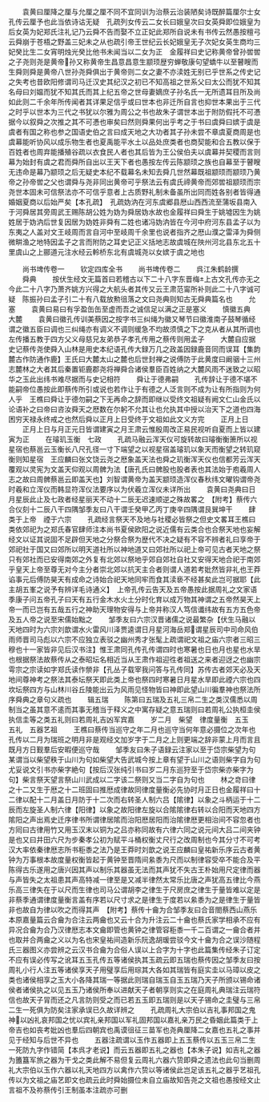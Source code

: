 <!-- { "loadSidebar": true } -->
　　袁黄曰厘降之厘与允厘之厘不同不宜同训为治蔡云治装陋矣诗既醉篇厘尔士女孔传云厘予也此当依诗诂无疑　孔疏列女传云二女长曰娥皇次曰女英舜即位娥皇为后女英为妃郑氏注礼记乃云舜不告而娶不立正妃此郑所自说未有书传云然愚按檀弓云舜崩于苍梧之野盖三妃未之从也疏引帝王世纪云长妃娥皇无子次妃女英生商均三妃癸比生二女宵明烛光癸比他书未闻当以二女为正　金履祥曰史记称黄帝曾孙喾喾之子尧则尧是黄帝孙又称黄帝生昌意昌意生颛顼歴穷蝉敬康句望蟜牛以至瞽瞍而生舜则舜是黄帝八世孙尧舜俱出于黄帝则二女之妻不亦渎姓无别已乎世系之传史记之失考也昔欧阳修谓司马迁汉史其纪汉之初已不知高祖之世系父曰太公而犹不知其名母曰刘媪而犹不知其氏而其上纪五帝之世母妻嫡庶子孙名氏一无所遗耳目所及尚如此则二千余年所传闻者其详果足信乎或曰世本也非迁所自言也抑世本果出于三代之时乎以世本为三代之书犹以尔雅为周公之书也故朱子谓世本出于附防假托不可慿据今以叙舜之次推之其不可慿也审矣曰然则舜果何出乎考之于书曰虞舜曰嫔于虞是虞者有国之称也参之国语史伯之言曰成天地之大功者其子孙未尝不章虞夏商周是也虞幕能听协风以成乐物生者也夏禹能平水土以品处庶类者也商契能和合五教以保于百姓者也周弃能播殖谷疏以衣食民人者也其后皆为王公侯伯夫以虞幕并契稷而言则幕为始封有虞之君而舜所自出以王天下者也愚按左传云陈颛顼之族也自幕至于瞽瞍无违命是幕乃颛顼之后无疑史本纪不载幕名未知去舜几世然幕既祖颛顼而颛顼乃黄帝之孙帝喾之父也谓舜与尧非同出黄帝可乎祭法云有虞氏禘黄帝而郊喾祖颛顼而宗尧世本固未可信祭法亦不可信乎意者上古质野礼制未备虽所出同而姓各别者皆得通婚姻夏商以后始严矣【本孔疏】　孔疏妫汭在河东虞郷县厯山西西流至蒲坂县南入于河舜居其旁周武王赐陈胡公姓为妫为舜居妫水故也金履祥曰舜生于姚墟因生为姚姓居于妫汭后世复因居为妫姓非舜有二姓也诸冯妫汭皆在今河中府河东县孟子以为东夷之人盖对文王岐周而言自河中至岐周千余里也说者指齐之厯山濮之雷泽为舜侧微畊渔之地特因孟子之言而附防之耳史记正义括地志故虞城在陜州河北县东北五十里虞山之上郦道元注水经云軨桥东北有虞城尧以女嫔于虞之地也










　　尚书埤传卷一
　　钦定四库全书
　　尚书埤传卷二
　　呉江朱鹤龄撰
　　舜典
　　按伏生经文无篇首曰若稽古以下二十八字东晋梅上古文孔传亦无之今此二十八字乃萧齐姚方兴得之大航头者其传又云王肃范甯所补则此二十八字诚可疑　陈振孙曰孟子引二十有八载放勲徂落之文曰尧典则知古无舜典篇名也
　　允塞
　　袁黄曰易曰有孚盈缶缶至虚而吾之诚信足以满之正是塞义
　　慎徽五典　大麓
　　袁黄曰徽孔传训美蔡因之按字书三纠绳为徽又琴节曰徽淮南子鼓琴循经谓之徽五臣曰调也三纠绳亦有调义不调则缓急不均故须慎之下之克从者从其所调也　左传播五教于四方父义母慈兄友弟恭子孝孔传用之蔡传则用孟子
　　大麓自应据史记蔡传尧使舜入山林是用史本纪语孔传大録万几之政盖因録鹿音同而误耳【集韵麓古作防通作鹿】王氏曰大麓太山之麓也后世封禅之说傅防于此黄度曰阚骃十三州志麓林之大者其后秦置钜鹿郡尧将禅舜合诸侯羣臣百姓纳之大麓风雨不迷致之以昭华之玉此出纬书难尽据而与史记相符
　　舜让于德弗嗣
　　孔传辞让于德不堪不能嗣帝位愚按此即蔡传所引或说也若作让于有德之人泛言则不成为让有所指则为何人乎　王樵曰舜让于德勿嗣之下无再命之辞而即继以受终文祖疑有阙文仁山金氏以论语补之曰帝曰咨汝舜天之厯数在尔躬不允其让也允执其中授以治天下之道也四海困穷天禄永终戒之也然后舜以正月上日受终于文祖如此文义方完
　　正月上日
　　正月上日与月正元日皆谓建寅之月王肃云惟殷周改正易民视听自夏而上皆以建寅为正
　　在璿玑玉衡　七政
　　孔疏马融云浑天仪可旋转故曰璿衡衡箫所以视星宿也蔡邕云玉衡长八尺孔径一寸下端望之以视星宿盖璿玑以象天而衡望之转玑窥衡则知星宿　王应麟曰张文饶云尧之厯象盖天法也舜之玑衡浑天仪也信都芳云浑天覆观以灵宪为文盖天仰观以周髀为法【唐孔氏曰髀股也股者表也其法始于庖羲周人志之故曰周髀蔡邕云即盖天也】刘智谓黄帝为盖天颛顼造浑仪春秋纬文曜钩谓帝尧时羲和立浑仪而韩显符浑仪法要序以为伏羲立浑仪未详所出
　　袁黄曰尧典曰日月星辰此止及七政者经星丽天不动十二辰无迟速顺逆之殊故畧之　【附考】蔡传六合仪刻十二辰八干四隅邹季友曰八干谓壬癸甲乙丙丁庚辛四隅谓艮巽坤干
　　肆类于上帝　禋于六宗
　　孔疏经言祭天不及地与社稷必皆祭之但史文畧耳王樵曰类依郊祀为之郑氏春官肆师注本尚书夏侯欧阳之说近儒有云类合也合祭天地也妄解经文以证其说固不足辟但天地之分祭合祭为歴代不决之疑有不容不辨者礼曰享帝于郊祀社于国又曰郊所以明天道社所以神地道又曰郊社所以祀上帝可见古者天地之祭只有郊社而已安得南郊之外复有北郊以祭地乎郊自郊社自社又安得天地合祀于南郊乎皇天上帝至尊无对今主分者崇北郊以抗天主合者则谓人道若考妣然皆非礼也王莽谄事元后傅防昊天有成命之诗始合祀天地同牢而食其渎亵不经甚矣此岂可据耶【此主胡五峯之说予有辨详毛诗通义】　上帝孔传云告天及五帝愚按此据周礼之文家语季康子问五帝孔子曰天有五行金木水火土分时化育以成万物其神谓之五帝然昊天上帝一而已岂有五哉五行之神助天理物安得与上帝并称汉人笃信谶纬故有五方五色帝及五人帝之说至宋儒始黜之
　　邹季友曰六宗汉晋诸儒之说最繁杂【伏生马融以天地四时为六宗刘歆谓水火雷风川泽贾逵谓日月星河海岳郑谓星辰司中司命风伯雨师晋司马彪以六宗不应独立表驳之幽州秀才张髦上疏谓祀文祖之庙六宗者三昭三穆也十一家皆非见后汉书注】惟王肃同孔传孔传谓四时也寒暑也日也月也星也水旱也根据祭法故蔡传从之泰昭坛名相近当从王肃作祖迎徃者祖送之来者迎迓之也幽宗雩宗之宗读如字郑氏读作禜非【孔丛子载宰我问答与孔传同】苏传古者郊天必及天地间尊神考之祭法其泰坛祭天即此类上帝也祭四时寒暑日月星水旱即此禋六宗也四坎坛祭四方与山林川谷丘陵能出云为风雨见怪物皆曰神即此望山川徧羣神也祭法所序舜典之章句义疏也
　　辑五瑞
　　陈第曰五瑞及五礼三帛二生之类汉儒悉以周制当之虽其意不逺而其事无稽当于释义之中寓存疑之意五瑞则曰若周礼公执桓圭侯执信圭等之类五礼则曰若周礼吉凶军宾嘉
　　岁二月　柴望　律度量衡　五玉　五礼　五器艺祖
　　王樵曰蔡传当巡守之年二月也巡守当何年意必摄位之次年也孔传以二月为瑞班之明月非是观经文加岁字于二月之上则更端之辞非蒙上月而言且既月方日觐羣后安暇便巡守哉
　　邹季友曰朱子语録云注家以至于岱宗柴望为句某谓当以柴望秩于山川为句如柴望大告武城今按上章有望于山川之语则柴字自为句尤妥说文引书亦柴字絶句【按后汉张纯引书曰岁二月东巡狩至于岱宗柴亦柴字为句】柴言祭天望言祭山川武成以二字该二祭则又当二字自为句也
　　林之竒曰律之十二又生于厯之十二班固曰推厯成律故同律度量衡必先协时月正日也金履祥曰十二律以配十二月盖日月防于十二次而右转圣人制六吕【隂律】以象之斗柄运于十二辰而左旋圣人制六律【阳律】以象之故阳律左旋以合隂隂律右转以合阳而天地四方隂阳之声出焉史迁序律书所谓律居隂而治阳厯居阳而治隂律厯更相治间不容忽者也　方囘曰古律用竹又用玉汉末以铜为之吕亦称同故有六律六同之说元间大吕二间夹钟是也又曰井田六尺为步秦孝公初为赋平斗桶权衡丈尺行之改周制也今其分寸不可考汉大率依秦律厯志所书秬黍之法乃是王莽时刘歆之说王应麟曰皇祐新乐序云古者黄钟为万事根本故度量权衡皆起于黄钟至晋隋间絫黍为尺而以制律容受卒不能合及平陈得古乐遂用之唐兴因其声以制乐其器虽无法而其声犹不失古王朴始用尺定律而器与声皆失之太祖患其声高特减一律至是又减半律然太常乐比唐之声犹高五律比今燕乐高三律失在于以尺而生律也司马公谓胡李之律生于尺房庶之律生于量皆难以定是非蔡季通谓律度量衡言盖有序若以尺寸求之是律生于度若以絫黍为之是律生于量皆非也故自为律以吹之而得其声　【附考】蔡传十龠为合邹季友曰合音閤蔡西山燕乐本原嘉量篇云合龠为合注云两龠也又云十合为升注云二十龠也蔡氏家学相承不应有异况合龠为合乃汉律厯志本文龠即管也黄钟之律管容秬黍一千二百谓之一龠合者并也取并合两龠之义以为名也宋皇祐间造新乐阮逸胡瑗尝驳今文十龠为合之误沙随程氏三器图义亦尝辨之云汉书合龠为合俗人误以上合字为十字也此篇集传经朱子订定不应有误必传写之讹耳五玉孔传五等诸侯执其玉疏云即五瑞也蔡传因之邹季友曰按周礼小行人注五等诸侯享天子用璧享后用琮其大各如其瑞皆有庭实圭以马璋以皮之类也诸侯相享之玉大小各降其瑞一等据此则瑞自瑞玉自玉五瑞乃天子所颁以锡命诸侯者诸侯执之以见五玉乃诸侯所奉以进献天子者朝享则实之在庭周礼典瑞注云瑞符信也故天子冐而还之凡言防则受之而已若五玉即五瑞则是以天子锡命之圭璧与三帛二生一死俱为防矣注家承误已久故详辨之
　　孔疏周礼大宗伯以吉礼事邦国之鬼神以凶礼哀邦国之忧以宾礼亲邦国以军礼固邦国以嘉礼亲万民之昏姻此篇类于上帝吉也如丧考妣凶也羣后四朝宾也禹谟徂征三苗军也尧典厘降二女嘉也五礼之事并见于经知与后世不异也
　　五器注疏谓以玉作五器即上五玉蔡传以五玉三帛二生一死防九字作错简【本呉才老说】而云五器即五礼之器也【本朱子说】如吉礼之器为簠簋军旅之器为干戈之类此解不易但复云周礼六器六贽即舜之遗法也此句当删周礼大宗伯以玉作六器以礼天地四方以禽作六贽以等诸侯此岂足该五礼之器乎艺祖孔传以为文祖之庙艺即文也疏云此时舜始摄位未自立庙故知告尧之文祖也愚按经文止言祖不及祢蔡传引王制虽本注疏亦可删
